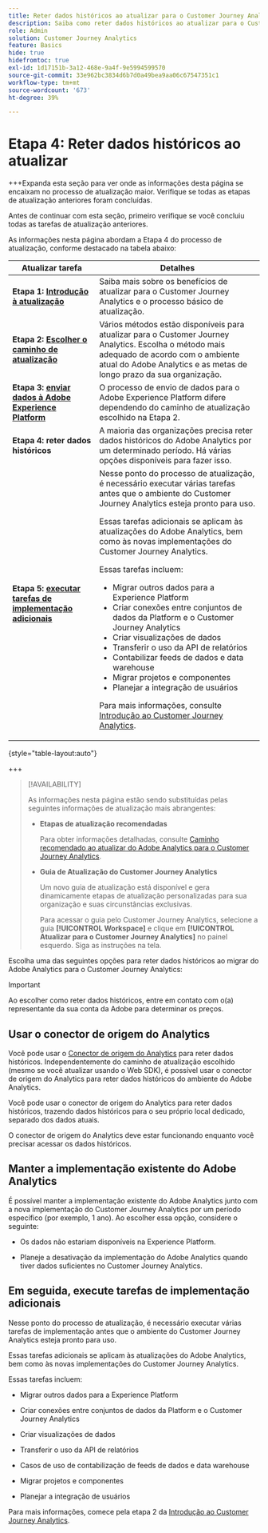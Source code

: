 ```yaml
---
title: Reter dados históricos ao atualizar para o Customer Journey Analytics
description: Saiba como reter dados históricos ao atualizar para o Customer Journey Analytics
role: Admin
solution: Customer Journey Analytics
feature: Basics
hide: true
hidefromtoc: true
exl-id: 1d17151b-3a12-468e-9a4f-9e5994599570
source-git-commit: 33e962bc3834d6b7d0a49bea9aa06c67547351c1
workflow-type: tm+mt
source-wordcount: '673'
ht-degree: 39%

---
```


# Etapa 4: Reter dados históricos ao atualizar

+++Expanda esta seção para ver onde as informações desta página se encaixam no processo de atualização maior. Verifique se todas as etapas de atualização anteriores foram concluídas.

Antes de continuar com esta seção, primeiro verifique se você concluiu todas as tarefas de atualização anteriores.

As informações nesta página abordam a Etapa 4 do processo de atualização, conforme destacado na tabela abaixo:

| Atualizar tarefa | Detalhes |
|---------|----------|
| **Etapa 1: [Introdução à atualização](/help/getting-started/cja-upgrade/cja-upgrade-getstarted.md)** | Saiba mais sobre os benefícios de atualizar para o Customer Journey Analytics e o processo básico de atualização. |
| **Etapa 2: [Escolher o caminho de atualização](/help/getting-started/cja-upgrade/cja-upgrade-path.md)** | Vários métodos estão disponíveis para atualizar para o Customer Journey Analytics. Escolha o método mais adequado de acordo com o ambiente atual do Adobe Analytics e as metas de longo prazo da sua organização. |
| **Etapa 3: [enviar dados à Adobe Experience Platform](/help/getting-started/cja-upgrade/cja-upgrade-send-to-platform.md)** | O processo de envio de dados para o Adobe Experience Platform difere dependendo do caminho de atualização escolhido na Etapa 2. |
| <span class="preview">**Etapa 4: reter dados históricos**</span> | <span class="preview">A maioria das organizações precisa reter dados históricos do Adobe Analytics por um determinado período. Há várias opções disponíveis para fazer isso.</span> |
| **Etapa 5: [executar tarefas de implementação adicionais](/help/getting-started/cja-getting-started.md)** | Nesse ponto do processo de atualização, é necessário executar várias tarefas antes que o ambiente do Customer Journey Analytics esteja pronto para uso.<p>Essas tarefas adicionais se aplicam às atualizações do Adobe Analytics, bem como às novas implementações do Customer Journey Analytics.</p><p>Essas tarefas incluem:</p><ul><li>Migrar outros dados para a Experience Platform</li><li>Criar conexões entre conjuntos de dados da Platform e o Customer Journey Analytics</li><li>Criar visualizações de dados</li><li>Transferir o uso da API de relatórios</li><li>Contabilizar feeds de dados e data warehouse</li><li>Migrar projetos e componentes</li><li>Planejar a integração de usuários</li></ul> <p>Para mais informações, consulte [Introdução ao Customer Journey Analytics](/help/getting-started/cja-getting-started.md). |

{style="table-layout:auto"}

+++

>[!AVAILABILITY]
>
>As informações nesta página estão sendo substituídas pelas seguintes informações de atualização mais abrangentes: <ul><li>**Etapas de atualização recomendadas**<p>Para obter informações detalhadas, consulte [Caminho recomendado ao atualizar do Adobe Analytics para o Customer Journey Analytics](/help/getting-started/cja-upgrade/cja-upgrade-recommendations.md).</p></li><li>**Guia de Atualização do Customer Journey Analytics**<p>Um novo guia de atualização está disponível e gera dinamicamente etapas de atualização personalizadas para sua organização e suas circunstâncias exclusivas.</p><p>Para acessar o guia pelo Customer Journey Analytics, selecione a guia **[!UICONTROL Workspace]** e clique em **[!UICONTROL Atualizar para o Customer Journey Analytics]** no painel esquerdo. Siga as instruções na tela.</p></li></ul>

Escolha uma das seguintes opções para reter dados históricos ao migrar do Adobe Analytics para o Customer Journey Analytics:

>[!IMPORTANT]
>
>Ao escolher como reter dados históricos, entre em contato com o(a) representante da sua conta da Adobe para determinar os preços.

## Usar o conector de origem do Analytics

Você pode usar o [Conector de origem do Analytics](/help/data-ingestion/analytics.md) para reter dados históricos. Independentemente do caminho de atualização escolhido (mesmo se você atualizar usando o Web SDK), é possível usar o conector de origem do Analytics para reter dados históricos do ambiente do Adobe Analytics.

Você pode usar o conector de origem do Analytics para reter dados históricos, trazendo dados históricos para o seu próprio local dedicado, separado dos dados atuais.

O conector de origem do Analytics deve estar funcionando enquanto você precisar acessar os dados históricos.

<!-- Another possibility in the future: Map historical data in a way that allows you to tie it to your new data.  Possible? Explain -->

## Manter a implementação existente do Adobe Analytics

É possível manter a implementação existente do Adobe Analytics junto com a nova implementação do Customer Journey Analytics por um período específico (por exemplo, 1 ano). Ao escolher essa opção, considere o seguinte:

* Os dados não estariam disponíveis na Experience Platform.

* Planeje a desativação da implementação do Adobe Analytics quando tiver dados suficientes no Customer Journey Analytics.

## Em seguida, execute tarefas de implementação adicionais

Nesse ponto do processo de atualização, é necessário executar várias tarefas de implementação antes que o ambiente do Customer Journey Analytics esteja pronto para uso.

Essas tarefas adicionais se aplicam às atualizações do Adobe Analytics, bem como às novas implementações do Customer Journey Analytics.

Essas tarefas incluem:

* Migrar outros dados para a Experience Platform

* Criar conexões entre conjuntos de dados da Platform e o Customer Journey Analytics

* Criar visualizações de dados

* Transferir o uso da API de relatórios

* Casos de uso de contabilização de feeds de dados e data warehouse

* Migrar projetos e componentes

* Planejar a integração de usuários

Para mais informações, comece pela etapa 2 da [Introdução ao Customer Journey Analytics](/help/getting-started/cja-getting-started.md).
